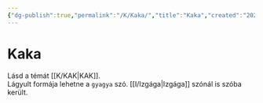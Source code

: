 ```yaml
---
{"dg-publish":true,"permalink":"/K/Kaka/","title":"Kaka","created":"2023-11-01T05:28","updated":"2024-10-25T22:16"}
---
```



# Kaka

Lásd a témát [[K/KAK\|KAK]].  
Lágyult formája lehetne a `gyagya` szó. [[I/Izgága\|Izgága]] szónál is szóba került.  